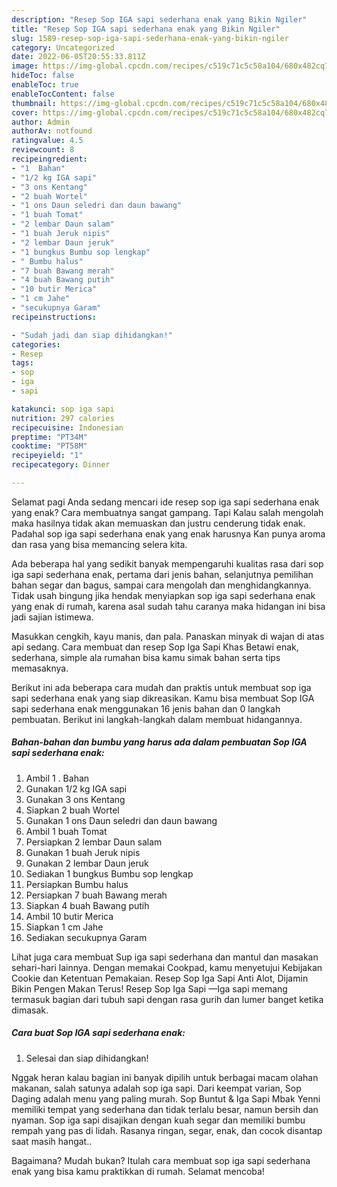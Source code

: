 ```yaml
---
description: "Resep Sop IGA sapi sederhana enak yang Bikin Ngiler"
title: "Resep Sop IGA sapi sederhana enak yang Bikin Ngiler"
slug: 1589-resep-sop-iga-sapi-sederhana-enak-yang-bikin-ngiler
category: Uncategorized
date: 2022-06-05T20:55:33.811Z
image: https://img-global.cpcdn.com/recipes/c519c71c5c58a104/680x482cq70/sop-iga-sapi-sederhana-enak-foto-resep-utama.jpg
hideToc: false
enableToc: true
enableTocContent: false
thumbnail: https://img-global.cpcdn.com/recipes/c519c71c5c58a104/680x482cq70/sop-iga-sapi-sederhana-enak-foto-resep-utama.jpg
cover: https://img-global.cpcdn.com/recipes/c519c71c5c58a104/680x482cq70/sop-iga-sapi-sederhana-enak-foto-resep-utama.jpg
author: Admin
authorAv: notfound
ratingvalue: 4.5
reviewcount: 8
recipeingredient:
- "1  Bahan"
- "1/2 kg IGA sapi"
- "3 ons Kentang"
- "2 buah Wortel"
- "1 ons Daun seledri dan daun bawang"
- "1 buah Tomat"
- "2 lembar Daun salam"
- "1 buah Jeruk nipis"
- "2 lembar Daun jeruk"
- "1 bungkus Bumbu sop lengkap"
- " Bumbu halus"
- "7 buah Bawang merah"
- "4 buah Bawang putih"
- "10 butir Merica"
- "1 cm Jahe"
- "secukupnya Garam"
recipeinstructions:

- "Sudah jadi dan siap dihidangkan!"
categories:
- Resep
tags:
- sop
- iga
- sapi

katakunci: sop iga sapi 
nutrition: 297 calories
recipecuisine: Indonesian
preptime: "PT34M"
cooktime: "PT58M"
recipeyield: "1"
recipecategory: Dinner

---
```



Selamat pagi Anda sedang mencari ide resep sop iga sapi sederhana enak yang enak? Cara membuatnya sangat gampang. Tapi Kalau salah mengolah maka hasilnya tidak akan memuaskan dan justru cenderung tidak enak. Padahal sop iga sapi sederhana enak yang enak harusnya Kan punya aroma dan rasa yang bisa memancing selera kita.


Ada beberapa hal yang sedikit banyak mempengaruhi kualitas rasa dari sop iga sapi sederhana enak, pertama dari jenis bahan, selanjutnya pemilihan bahan segar dan bagus, sampai cara mengolah dan menghidangkannya. Tidak usah bingung jika hendak menyiapkan sop iga sapi sederhana enak yang enak di rumah, karena asal sudah tahu caranya maka hidangan ini bisa jadi sajian istimewa.

Masukkan cengkih, kayu manis, dan pala. Panaskan minyak di wajan di atas api sedang. Cara membuat dan resep Sop Iga Sapi Khas Betawi enak, sederhana, simple ala rumahan bisa kamu simak bahan serta tips memasaknya.


Berikut ini ada beberapa cara mudah dan praktis untuk membuat sop iga sapi sederhana enak yang siap dikreasikan. Kamu bisa membuat Sop IGA sapi sederhana enak menggunakan 16 jenis bahan dan 0 langkah pembuatan. Berikut ini langkah-langkah dalam membuat hidangannya.

<!--inarticleads1-->

##### Bahan-bahan dan bumbu yang harus ada dalam pembuatan Sop IGA sapi sederhana enak:

1. Ambil 1 . Bahan
1. Gunakan 1/2 kg IGA sapi
1. Gunakan 3 ons Kentang
1. Siapkan 2 buah Wortel
1. Gunakan 1 ons Daun seledri dan daun bawang
1. Ambil 1 buah Tomat
1. Persiapkan 2 lembar Daun salam
1. Gunakan 1 buah Jeruk nipis
1. Gunakan 2 lembar Daun jeruk
1. Sediakan 1 bungkus Bumbu sop lengkap
1. Persiapkan  Bumbu halus
1. Persiapkan 7 buah Bawang merah
1. Siapkan 4 buah Bawang putih
1. Ambil 10 butir Merica
1. Siapkan 1 cm Jahe
1. Sediakan secukupnya Garam


Lihat juga cara membuat Sup iga sapi sederhana dan mantul dan masakan sehari-hari lainnya. Dengan memakai Cookpad, kamu menyetujui Kebijakan Cookie dan Ketentuan Pemakaian. Resep Sop Iga Sapi Anti Alot, Dijamin Bikin Pengen Makan Terus! Resep Sop Iga Sapi —Iga sapi memang termasuk bagian dari tubuh sapi dengan rasa gurih dan lumer banget ketika dimasak. 

<!--inarticleads2-->

##### Cara buat Sop IGA sapi sederhana enak:


1. Selesai dan siap dihidangkan!

Nggak heran kalau bagian ini banyak dipilih untuk berbagai macam olahan makanan, salah satunya adalah sop iga sapi. Dari keempat varian, Sop Daging adalah menu yang paling murah. Sop Buntut &amp; Iga Sapi Mbak Yenni memiliki tempat yang sederhana dan tidak terlalu besar, namun bersih dan nyaman. Sop iga sapi disajikan dengan kuah segar dan memiliki bumbu rempah yang pas di lidah. Rasanya ringan, segar, enak, dan cocok disantap saat masih hangat.. 

Bagaimana? Mudah bukan? Itulah cara membuat sop iga sapi sederhana enak yang bisa kamu praktikkan di rumah. Selamat mencoba!
